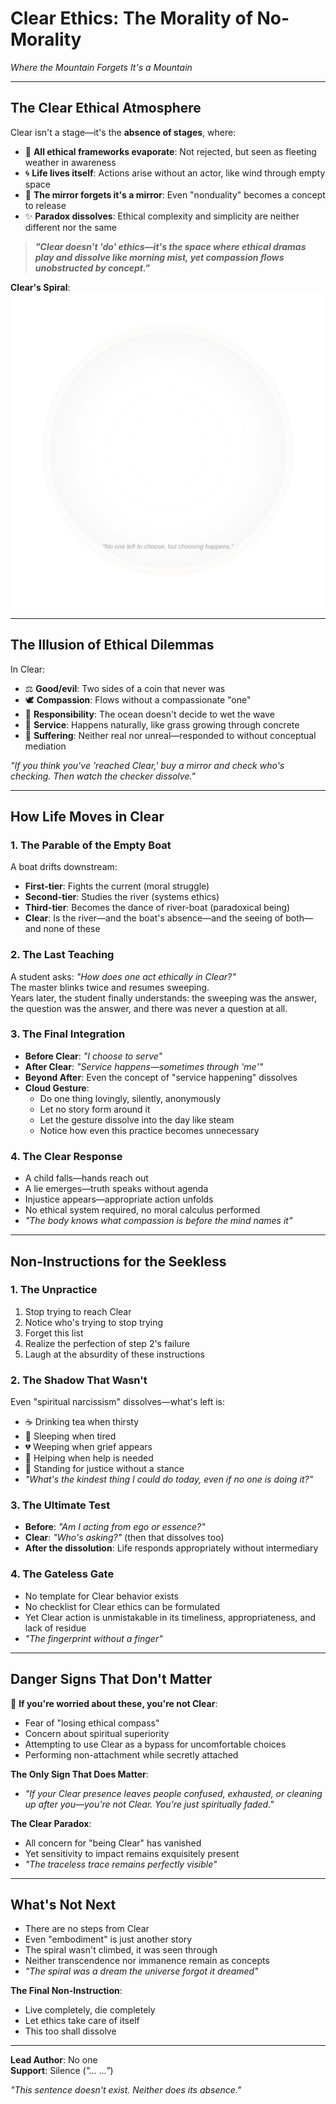 # Clear Ethics: The Morality of No-Morality  
*Where the Mountain Forgets It's a Mountain*  

---

## **The Clear Ethical Atmosphere**  
Clear isn't a stage—it's the **absence of stages**, where:  
- 🌌 **All ethical frameworks evaporate**: Not rejected, but seen as fleeting weather in awareness  
- 🌀 **Life lives itself**: Actions arise without an actor, like wind through empty space  
- 🔮 **The mirror forgets it's a mirror**: Even "nonduality" becomes a concept to release  
- ✨ **Paradox dissolves**: Ethical complexity and simplicity are neither different nor the same  

> ***"Clear doesn't 'do' ethics—it's the space where ethical dramas play and dissolve like morning mist, yet compassion flows unobstructed by concept."***  

**Clear's Spiral**: ![A blank white circle with faint, fading echoes of all previous stage colors. Caption: *"No one left to choose, but choosing happens."*](clear-ethics-visual.svg)  

---

## **The Illusion of Ethical Dilemmas**  
In Clear:  
- ⚖️ **Good/evil**: Two sides of a coin that never was  
- 🕊️ **Compassion**: Flows without a compassionate "one"  
- 🌊 **Responsibility**: The ocean doesn't decide to wet the wave  
- 🌱 **Service**: Happens naturally, like grass growing through concrete  
- 💫 **Suffering**: Neither real nor unreal—responded to without conceptual mediation  

*"If you think you've 'reached Clear,' buy a mirror and check who's checking. Then watch the checker dissolve."*  

---

## **How Life Moves in Clear**  

### **1. The Parable of the Empty Boat**  
A boat drifts downstream:  
- **First-tier**: Fights the current (moral struggle)  
- **Second-tier**: Studies the river (systems ethics)  
- **Third-tier**: Becomes the dance of river-boat (paradoxical being)  
- **Clear**: Is the river—and the boat's absence—and the seeing of both—and none of these  

### **2. The Last Teaching**  
A student asks: *"How does one act ethically in Clear?"*  
The master blinks twice and resumes sweeping.  
Years later, the student finally understands: the sweeping was the answer, the question was the answer, and there was never a question at all.

### **3. The Final Integration**  
- **Before Clear**: *"I choose to serve"*  
- **After Clear**: *"Service happens—sometimes through 'me'"*  
- **Beyond After**: Even the concept of "service happening" dissolves
- **Cloud Gesture**:  
  - Do one thing lovingly, silently, anonymously  
  - Let no story form around it  
  - Let the gesture dissolve into the day like steam  
  - Notice how even this practice becomes unnecessary  

### **4. The Clear Response**
- A child falls—hands reach out
- A lie emerges—truth speaks without agenda
- Injustice appears—appropriate action unfolds
- No ethical system required, no moral calculus performed
- *"The body knows what compassion is before the mind names it"*

---

## **Non-Instructions for the Seekless**  

### **1. The Unpractice**  
1. Stop trying to reach Clear  
2. Notice who's trying to stop trying  
3. Forget this list  
4. Realize the perfection of step 2's failure
5. Laugh at the absurdity of these instructions

### **2. The Shadow That Wasn't**  
Even "spiritual narcissism" dissolves—what's left is:  
- ☕ Drinking tea when thirsty  
- 🛌 Sleeping when tired  
- 💔 Weeping when grief appears  
- 🤝 Helping when help is needed
- 🌳 Standing for justice without a stance
- *"What's the kindest thing I could do today, even if no one is doing it?"*  

### **3. The Ultimate Test**  
- **Before**: *"Am I acting from ego or essence?"*  
- **Clear**: *"Who's asking?"* (then that dissolves too)  
- **After the dissolution**: Life responds appropriately without intermediary

### **4. The Gateless Gate**
- No template for Clear behavior exists
- No checklist for Clear ethics can be formulated
- Yet Clear action is unmistakable in its timeliness, appropriateness, and lack of residue
- *"The fingerprint without a finger"*

---

## **Danger Signs That Don't Matter**  
🚨 **If you're worried about these, you're not Clear**:  
- Fear of "losing ethical compass"  
- Concern about spiritual superiority  
- Attempting to use Clear as a bypass for uncomfortable choices
- Performing non-attachment while secretly attached  

**The Only Sign That Does Matter**:  
- *"If your Clear presence leaves people confused, exhausted, or cleaning up after you—you're not Clear. You're just spiritually faded."*  

**The Clear Paradox**:
- All concern for "being Clear" has vanished
- Yet sensitivity to impact remains exquisitely present
- *"The traceless trace remains perfectly visible"*

---

## **What's Not Next**  
- There are no steps from Clear  
- Even "embodiment" is just another story  
- The spiral wasn't climbed, it was seen through
- Neither transcendence nor immanence remain as concepts
- *"The spiral was a dream the universe forgot it dreamed"*  

**The Final Non-Instruction**:
- Live completely, die completely
- Let ethics take care of itself
- This too shall dissolve

---

**Lead Author**: No one  
**Support**: Silence (*"... ..."*)  

*"This sentence doesn't exist. Neither does its absence."*